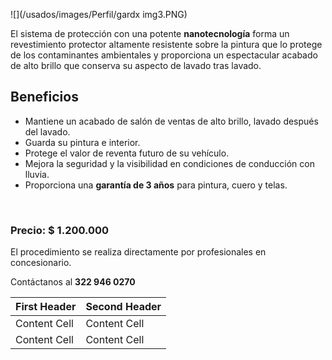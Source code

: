 ![](/usados/images/Perfil/gardx img3.PNG)


El sistema de protección con una potente **nanotecnología** forma un revestimiento protector altamente resistente sobre la pintura que lo protege de los contaminantes ambientales y proporciona un espectacular acabado de alto brillo que conserva su aspecto de lavado tras lavado.

## Beneficios

* Mantiene un acabado de salón de ventas de alto brillo, lavado después del lavado.
* Guarda su pintura e interior.
* Protege el valor de reventa futuro de su vehículo.
* Mejora la seguridad y la visibilidad en condiciones de conducción con lluvia.
* Proporciona una **garantía de 3 años** para pintura, cuero y telas.

<p>&nbsp;</p>

### Precio: $ 1.200.000

El procedimiento se realiza directamente por profesionales en concesionario.

Contáctanos al **322 946 0270**



| First Header  | Second Header |
| ------------- | ------------- |
| Content Cell  | Content Cell  |
| Content Cell  | Content Cell  |


